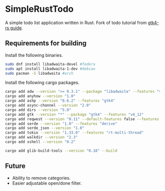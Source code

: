 # SimpleRustTodo
A simple todo list application written in Rust. Fork of todo tutorial from [gtk4-rs guide](https://github.com/gtk-rs/gtk4-rs/tree/master/book/listings/todo/8).

## Requirements for building
Install the following binaries.
```bash
sudo dnf install libadwaita-devel #fedora
sudo apt install libadwaita-1-dev #debian
sudo pacman -S libadwaita #arch
```

Install the following cargo packages.
```bash
cargo add adw --version ">= 0.3.1" --package "libadwaita" --features "v1_4"
cargo add anyhow --version "1.0"
cargo add ashp --version "0.6.2" --features "gtk4"
cargo add async-channel --version "2.0"
cargo add dirs --version "5.0"
cargo add gtk --version "*" --package "gtk4" --features "v4_12"
cargo add reqwest --version "0.11" --default-features false --features "rustls-tls"
cargo add serde --version "1.0" --features "derive"
cargo add serde_json --version "1.0"
cargo add tokio --version "1.33.0" --features "rt-multi-thread"
cargo add walkdir --version "2.3"
cargo add xshell --version "0.2"

cargo add glib-build-tools --version "0.18" --build
```

## Future 
- Ability to remove categories.
- Easier adjustable open/done filter.
